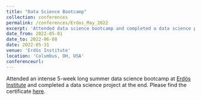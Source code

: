 ```yaml
---
title: "Data Science Bootcamp"
collection: conferences
permalink: /conferences/Erdos_May_2022
excerpt: 'Attended data science bootcamp and completed a data science project at Erdös Institute'
date_from: 2022-05-01
date_to: 2022-06-08
date: 2022-05-31
venue: 'Erdös Institute'
location: 'Columbus, OH, USA'
conferenceurl: 
---
```


Attended an intense 5-week long summer data science bootcamp at [Erdös Institute](https://www.erdosinstitute.org/) and completed a data science project at the end. Please find the certificate [here](../files/Certificates/Erdos_Sp22.pdf).
